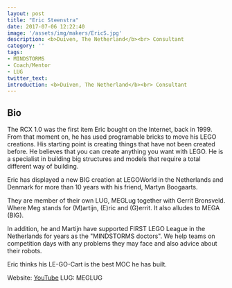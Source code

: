 ```yaml
---
layout: post
title: "Eric Steenstra"
date: 2017-07-06 12:22:40
image: '/assets/img/makers/EricS.jpg'
description: <b>Duiven, The Netherland</b><br> Consultant
category: ''
tags:
- MINDSTORMS
- Coach/Mentor
- LUG
twitter_text:
introduction: <b>Duiven, The Netherland</b><br> Consultant
---
```




## Bio

The RCX 1.0 was the first item Eric bought on the Internet, back in 1999. From that moment on, he has used programable bricks to move his LEGO creations. His starting point is creating things that have not been created before. He believes that you can create anything you want with LEGO. He is a specialist in building big structures and models that require a total different way of building.

Eric has displayed a new BIG creation at LEGOWorld in the Netherlands and Denmark for more than 10 years with his friend, Martyn Boogaarts.

They are member of their own LUG, MEGLug together with Gerrit Bronsveld. Where Meg stands for (M)artijn, (E)ric and (G)errit. It also alludes to MEGA (BIG).

In addition, he and Martijn have supported FIRST LEGO League in the Netherlands for years as the "MINDSTORMS doctors". We help teams on competition days with any problems they may face and also advice about their robots.

Eric thinks his LE-GO-Cart is the best MOC he has built.


Website: [YouTube](https://www.youtube.com/user/esrtiece/videos)
LUG: MEGLUG
